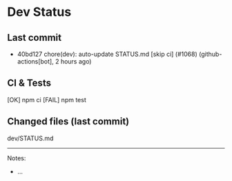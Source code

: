# Dev Status

## Last commit
- 40bd127 chore(dev): auto-update STATUS.md [skip ci] (#1068) (github-actions[bot], 2 hours ago)
## CI & Tests
[OK] npm ci
[FAIL] npm test

## Changed files (last commit)
dev/STATUS.md

---
Notes:
- ...
